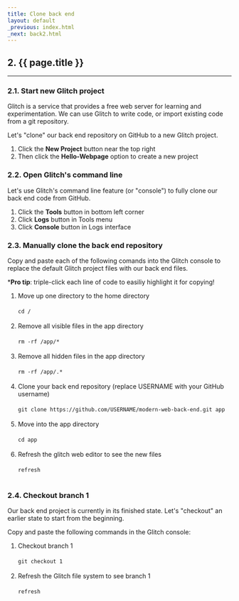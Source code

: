 ```yaml
---
title: Clone back end
layout: default
_previous: index.html
_next: back2.html
---
```


## 2. {{ page.title }}

---

### 2.1. Start new Glitch project

Glitch is a service that provides a free web server for learning and experimentation. We can use Glitch to write code, or import existing code from a git repository.

Let's "clone" our back end repository on GitHub to a new Glitch project.

1. Click the **New Project** button near the top right
2. Then click the **Hello-Webpage** option to create a new project

### 2.2. Open Glitch's command line

Let's use Glitch's command line feature (or "console") to fully clone our back end code from GitHub.

1. Click the **Tools** button in bottom left corner
2. Click **Logs** button in Tools menu
3. Click **Console** button in Logs interface

### 2.3. Manually clone the back end repository

Copy and paste each of the following comands into the Glitch console to replace the default Glitch project files with our back end files.

\***Pro tip**: triple-click each line of code to easiliy highlight it for copying!

<ol>
  <li>Move up one directory to the home directory<br><br><code>cd /</code><br><br></li>
  <li>Remove all visible files in the app directory<br><br><code>rm -rf /app/*</code><br><br></li>
  <li>Remove all hidden files in the app directory<br><br><code>rm -rf /app/.*</code><br><br></li>
  <li>Clone your back end repository (replace USERNAME with your GitHub username)<br><br><code>git clone https://github.com/USERNAME/modern-web-back-end.git app</code><br><br></li>
  <li>Move into the app directory<br><br><code>cd app</code><br><br></li>
  <li>Refresh the glitch web editor to see the new files<br><br><code>refresh</code><br><br></li>
</ol>

### 2.4. Checkout branch 1

Our back end project is currently in its finished state. Let's "checkout" an earlier state to start from the beginning.

Copy and paste the following commands in the Glitch console:

1. Checkout branch 1<br><br><code>git checkout 1</code><br><br>
2. Refresh the Glitch file system to see branch 1<br><br><code>refresh</code><br><br>

